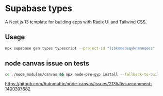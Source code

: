# Supabase types

A Next.js 13 template for building apps with Radix UI and Tailwind CSS.

## Usage

```bash
npx supabase gen types typescript --project-id "lzbkmmebsqyknmnnqoez" --schema public > lib/database.types.ts
```

## node canvas issue on tests

```bash
cd ./node_modules/canvas && npx node-pre-gyp install --fallback-to-build --update-binary && cd ../..
```

https://github.com/Automattic/node-canvas/issues/2135#issuecomment-1400307682
